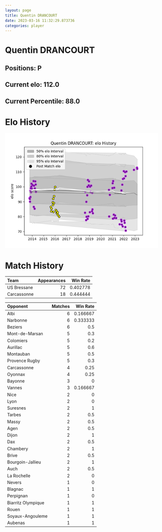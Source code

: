 ```yaml
---  
layout: page  
title: Quentin DRANCOURT  
date: 2023-03-16 11:32:29.873736  
categories: player  
---
```

# Quentin DRANCOURT

## Positions: P

## Current elo: 112.0

## Current Percentile: 88.0

# Elo History


![elo history](history_QuentinDRANCOURT.png)
# Match History


| Team        |   Appearances |   Win Rate |
|:------------|--------------:|-----------:|
| US Bressane |            72 |   0.402778 |
| Carcassonne |            18 |   0.444444 |

| Opponent           |   Matches |   Win Rate |
|:-------------------|----------:|-----------:|
| Albi               |         6 |   0.166667 |
| Narbonne           |         6 |   0.333333 |
| Beziers            |         6 |   0.5      |
| Mont-de-Marsan     |         5 |   0.3      |
| Colomiers          |         5 |   0.2      |
| Aurillac           |         5 |   0.6      |
| Montauban          |         5 |   0.5      |
| Provence Rugby     |         5 |   0.3      |
| Carcassonne        |         4 |   0.25     |
| Oyonnax            |         4 |   0.25     |
| Bayonne            |         3 |   0        |
| Vannes             |         3 |   0.166667 |
| Nice               |         2 |   0        |
| Lyon               |         2 |   0        |
| Suresnes           |         2 |   1        |
| Tarbes             |         2 |   0.5      |
| Massy              |         2 |   0.5      |
| Agen               |         2 |   0.5      |
| Dijon              |         2 |   1        |
| Dax                |         2 |   0.5      |
| Chambery           |         2 |   1        |
| Brive              |         2 |   0.5      |
| Bourgoin-Jallieu   |         2 |   1        |
| Auch               |         2 |   0.5      |
| La Rochelle        |         2 |   0        |
| Nevers             |         1 |   0        |
| Blagnac            |         1 |   1        |
| Perpignan          |         1 |   0        |
| Biarritz Olympique |         1 |   1        |
| Rouen              |         1 |   1        |
| Soyaux-Angouleme   |         1 |   1        |
| Aubenas            |         1 |   1        |
